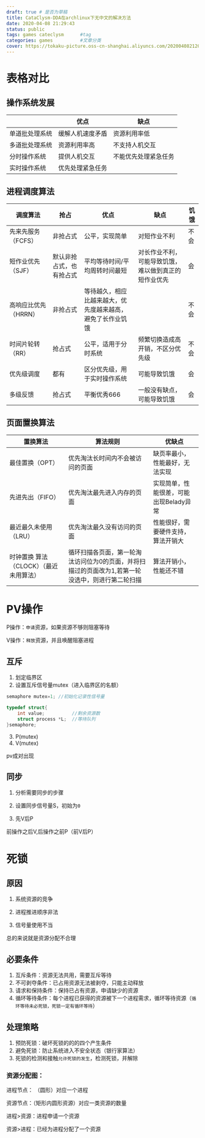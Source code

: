 ```yaml
---
draft: true # 是否为草稿
title: CataClysm-DDA在archlinux下无中文的解决方法
date: 2020-04-08 21:29:43
status: public
tags: games cateclysm      #tag
categories: games          #文章分类
cover: https://tokaku-picture.oss-cn-shanghai.aliyuncs.com/20200408212002.png
---
```

# 表格对比

## 操作系统发展

|                | 优点             | 缺点                 |
| -------------- | ---------------- | -------------------- |
| 单道批处理系统 | 缓解人机速度矛盾 | 资源利用率低         |
| 多道批处理系统 | 资源利用率高     | 不支持人机交互       |
| 分时操作系统   | 提供人机交互     | 不能优先处理紧急任务 |
| 实时操作系统   | 优先处理紧急任务 |                      |



## 进程调度算法

| 调度算法             | 抢占                     | 优点                                                       | 缺点                                                 | 饥饿 |
| -------------------- | ------------------------ | ---------------------------------------------------------- | ---------------------------------------------------- | ---- |
| 先来先服务（FCFS）   | 非抢占式                 | 公平，实现简单                                             | 对短作业不利                                         | 不会 |
| 短作业优先（SJF）    | 默认非抢占式，也有抢占式 | 平均等待时间/平均周转时间最短                              | 对长作业不利，可能导致饥饿，难以做到真正的短作业优先 | 会   |
| 高响应比优先（HRRN） | 非抢占式                 | 等待越久，相应比越来越大，优先度越来越高，避免了长作业饥饿 |                                                      | 不会 |
| 时间片轮转（RR）     | 抢占式                   | 公平，适用于分时系统                                       | 频繁切换造成高开销，不区分优先级                     | 不会 |
| 优先级调度           | 都有                     | 区分优先级，用于实时操作系统                               | 可能导致饥饿                                         | 会   |
| 多级反馈             | 抢占式                   | 平衡优秀666                                                | 一般没有缺点，可能导致饥饿                           | 会   |



## 页面置换算法

| 置换算法                                | 算法规则                                                     | 优缺点                                 |
| --------------------------------------- | ------------------------------------------------------------ | -------------------------------------- |
| 最佳置换（OPT）                         | 优先淘汰长时间内不会被访问的页面                             | 缺页率最小，性能最好，无法实现         |
| 先进先出（FIFO）                        | 优先淘汰最先进入内存的页面                                   | 实现简单，性能很差，可能出现Belady异常 |
| 最近最久未使用（LRU）                   | 优先淘汰最久没有访问的页面                                   | 性能很好，需要硬件支持，算法开销大     |
| 时钟置换  算法（CLOCK）（最近未用算法） | 循环扫描各页面，第一轮淘汰访问位为0的页面，并将扫描过的页面改为1,若第一轮没选中，则进行第二轮扫描 | 算法开销小，性能还不错                 |



# PV操作

P操作：`申请`资源，如果资源不够则阻塞等待

V操作：`释放`资源，并且唤醒阻塞进程



## 互斥

1. 划定临界区
2. 设置互斥信号量mutex（进入临界区的名额）

```c
semaphore mutex=1; //初始化记录性信号量
```



```c
typedef struct{
    int value;			//剩余资源数
    struct process *L;	//等待队列
}semaphore;
```

3. P(mutex)
4. V(mutex)

pv成对出现





##  同步

1. 分析需要同步的步骤
2. 设置同步信号量S，初始为`0`

3. 先V后P

前操作之后V,后操作之前P（前V后P）



# 死锁

## 原因

1. 系统资源的竞争

2. 进程推进顺序非法

3. 信号量使用不当

总的来说就是资源分配不合理

## 必要条件

1. 互斥条件：资源无法共用，需要互斥等待
2. 不可剥夺条件：已占用资源无法被剥夺，只能主动释放
3. 请求和保持条件：保持已占有资源，申请缺少的资源
4. 循环等待条件：每个进程已获得的资源被下一个进程需求，循环等待资源（`循环等待未必死锁，死锁一定有循环等待`）

## 处理策略

1. 预防死锁：破坏死锁的的的四个产生条件
2. 避免死锁：防止系统进入不安全状态（银行家算法）
3. 死锁的检测和接触`允许死锁的发生`，检测死锁，并解除



### 资源分配图：

进程节点： （圆形）对应一个进程

资源节点：（矩形内圆形资源）对应一类资源的数量



进程>资源：进程申请一个资源

资源>进程：已经为进程分配了一个资源